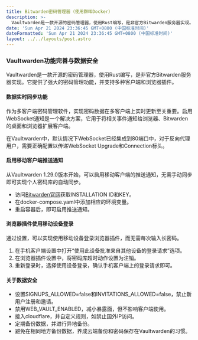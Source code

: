 ```yaml
---
title: Bitwarden密码管理器（使用群晖Docker）
description: >-
  Vaultwarden是一款开源的密码管理器，使用Rust编写，是非官方Bitwarden服务器实现。它提供了强大的密码管理功能，并支持多种客户端和浏览器插件。
date: 'Sun Apr 21 2024 23:36:45 GMT+0800 (中国标准时间)'
dateFormatted: 'Sun Apr 21 2024 23:36:45 GMT+0800 (中国标准时间)'
layout: ../../layouts/post.astro
---
```

### Vaultwarden功能完善与数据安全

Vaultwarden是一款开源的密码管理器，使用Rust编写，是非官方Bitwarden服务器实现。它提供了强大的密码管理功能，并支持多种客户端和浏览器插件。

#### 数据实时同步功能

作为多客户端密码管理软件，实现密码数据在多客户端上实时更新至关重要。启用WebSocket通知是一个解决方案，它用于将相关事件通知给浏览器、Bitwarden的桌面和浏览器扩展客户端。

在Vaultwarden中，默认情况下WebSocket已经集成到80端口中，对于反向代理用户，需要正确配置以传递WebSocket Upgrade和Connection标头。

#### 启用移动客户端推送通知

从Vaultwarden 1.29.0版本开始，可以启用移动客户端的推送通知，无需手动同步即可实现个人密码库的自动同步。

- 访问[Bitwarden官网](https://bitwarden.com/host/)获取INSTALLATION ID和KEY。
- 在docker-compose.yaml中添加相应的环境变量。
- 重启容器后，即可启用推送通知。

#### 浏览器插件使用移动设备登录

通过设置，可以实现使用移动设备登录浏览器插件，而无需每次输入长密码。

1. 在手机客户端设置中打开“使用此设备批准来自其他设备的登录请求”选项。
2. 在浏览器插件设置中，将密码库超时动作设置为注销。
3. 重新登录时，选择使用设备登录，确认手机客户端上的登录请求即可。

#### 关于数据安全

- 设置SIGNUPS_ALLOWED=false和INVITATIONS_ALLOWED=false，禁止新用户注册和邀请。
- 禁用WEB_VAULT_ENABLED，减小暴露面，但不影响客户端使用。
- 接入cloudflare，并自定义规则，如禁止国外IP访问。
- 定期备份数据，并进行异地备份。
- 避免在相同地方备份数据，养成云端备份和密码保存在Vaultwarden的习惯。

